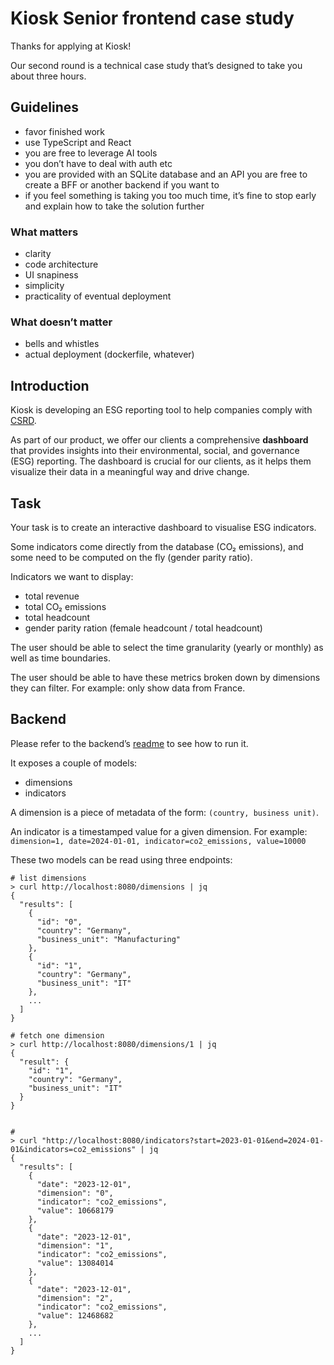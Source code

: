 # Kiosk Senior frontend case study
Thanks for applying at Kiosk!

Our second round is a technical case study that’s designed to take you about three hours.

## Guidelines
* favor finished work
* use TypeScript and React
* you are free to leverage AI tools
* you don’t have to deal with auth etc
* you are provided with an SQLite database and an API
  you are free to create a BFF or another backend if you want to
* if you feel something is taking you too much time, it’s fine to stop early and explain how to take the solution further

### What matters
* clarity
* code architecture
* UI snapiness
* simplicity
* practicality of eventual deployment

### What doesn’t matter
* bells and whistles
* actual deployment (dockerfile, whatever)

## Introduction
Kiosk is developing an ESG reporting tool to help companies comply with [CSRD](https://finance.ec.europa.eu/capital-markets-union-and-financial-markets/company-reporting-and-auditing/company-reporting/corporate-sustainability-reporting_en).

As part of our product, we offer our clients a comprehensive **dashboard** that provides insights into their environmental, social, and governance (ESG) reporting.
The dashboard is crucial for our clients, as it helps them visualize their data in a meaningful way and drive change.

## Task
Your task is to create an interactive dashboard to visualise ESG indicators.

Some indicators come directly from the database (CO₂ emissions), and some need to be computed on the fly (gender parity ratio).

Indicators we want to display:
- total revenue
- total CO₂ emissions
- total headcount
- gender parity ration (female headcount / total headcount)

The user should be able to select the time granularity (yearly or monthly) as well as time boundaries.

The user should be able to have these metrics broken down by dimensions they can filter.
For example: only show data from France.

## Backend
Please refer to the backend’s [readme](./backend/README.md) to see how to run it.

It exposes a couple of models:
* dimensions
* indicators

A dimension is a piece of metadata of the form: `(country, business unit)`.

An indicator is a timestamped value for a given dimension.
For example: `dimension=1, date=2024-01-01, indicator=co2_emissions, value=10000`

These two models can be read using three endpoints:
```shell
# list dimensions
> curl http://localhost:8080/dimensions | jq
{
  "results": [
    {
      "id": "0",
      "country": "Germany",
      "business_unit": "Manufacturing"
    },
    {
      "id": "1",
      "country": "Germany",
      "business_unit": "IT"
    },
    ...
  ]
}

# fetch one dimension
> curl http://localhost:8080/dimensions/1 | jq
{
  "result": {
    "id": "1",
    "country": "Germany",
    "business_unit": "IT"
  }
}


# 
> curl "http://localhost:8080/indicators?start=2023-01-01&end=2024-01-01&indicators=co2_emissions" | jq
{
  "results": [
    {
      "date": "2023-12-01",
      "dimension": "0",
      "indicator": "co2_emissions",
      "value": 10668179
    },
    {
      "date": "2023-12-01",
      "dimension": "1",
      "indicator": "co2_emissions",
      "value": 13084014
    },
    {
      "date": "2023-12-01",
      "dimension": "2",
      "indicator": "co2_emissions",
      "value": 12468682
    },
    ...
  ]
}
```
